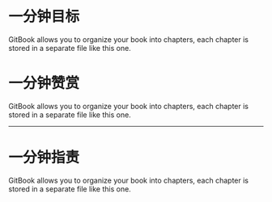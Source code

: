 # 一分钟目标

GitBook allows you to organize your book into chapters, each chapter is stored in a separate file like this one.



# 一分钟赞赏

GitBook allows you to organize your book into chapters, each chapter is stored in a separate file like this one.

---

# 一分钟指责

GitBook allows you to organize your book into chapters, each chapter is stored in a separate file like this one.

